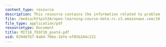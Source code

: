 ```yaml
---
content_type: resource
description: This resource contains the information related to problem set 4.
file: /media/https%3A/open-learning-course-data-rc.s3.amazonaws.com/18-701-algebra-i-fall-2010/83946f679abd76be1bfeef85b244c222_MIT18_701F10_pset4.pdf
file_type: application/pdf
resourcetype: Document
title: MIT18_701F10_pset4.pdf
uid: 83946f67-9abd-76be-1bfe-ef85b244c222
---
```

